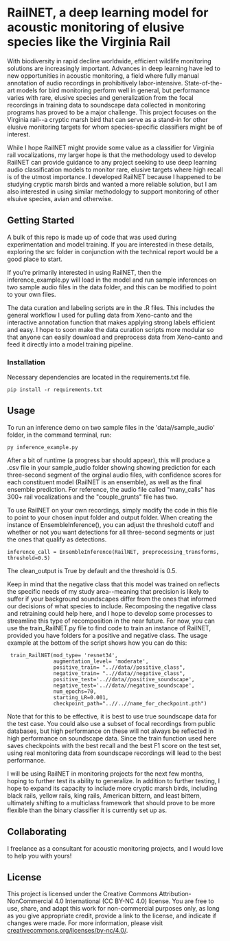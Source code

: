 # RailNET, a deep learning model for acoustic monitoring of elusive species like the Virginia Rail

With biodiversity in rapid decline worldwide, efficient wildlife monitoring solutions are increasingly important. Advances in deep learning have led to new opportunities in acoustic monitoring, a field where fully manual annotation of audio recordings in prohibitively labor-intensive. State-of-the-art models for bird monitoring perform well in general, but performance varies with rare, elusive species and generalization from the focal recordings in training data to soundscape data collected in monitoring programs has proved to be a major challenge. This project focuses on the Virginia rail--a cryptic marsh bird that can serve as a stand-in for other elusive monitoring targets for whom species-specific classifiers might be of interest.

While I hope RailNET might provide some value as a classifier for Virginia rail vocalizations, my larger hope is that the methodology used to develop RailNET can provide guidance to any project seeking to use deep learning audio classification models to monitor rare, elusive targets where high recall is of the utmost importance. I developed RailNET because I happened to be studying cryptic marsh birds and wanted a more reliable solution, but I am also interested in using similar methodology to support monitoring of other elsuive species, avian and otherwise. 

## Getting Started
A bulk of this repo is made up of code that was used during experimentation and model training. If you are interested in these details, exploring the src folder in conjunction with the technical report would be a good place to start. 

If you're primarily interested in using RailNET, then the inference_example.py will load in the model and run sample inferences on two sample audio files in the data folder, and this can be modified to point to your own files.

The data curation and labeling scripts are in the .R files. This includes the general workflow I used for pulling data from Xeno-canto and the interactive annotation function that makes applying strong labels efficient and easy. I hope to soon make the data curation scripts more modular so that anyone can easily download and preprocess data from Xeno-canto and feed it directly into a model training pipeline. 

### Installation

Necessary dependencies are located in the requirements.txt file.

```
pip install -r requirements.txt
```
## Usage

To run an inference demo on two sample files in the 'data//sample_audio' folder, in the command terminal, run:

```
py inference_example.py
```
After a bit of runtime (a progress bar should appear), this will produce a .csv file in your sample_audio folder showing showing prediction for each three-second segment of the orginal audio files, with confidence scores for each constituent model (RailNET is an ensemble), as 
well as the final ensemble prediction. For reference, the audio file called "many_calls" has 300+ rail vocalizations and the "couple_grunts" file has two.

To use RailNET on your own recordings, simply modify the code in this file to point to your chosen input folder and output folder. When creating the instance of EnsembleInference(), you can adjust the threshold cutoff and whether or not you want detections for all three-second segments or just the ones that qualify as detections. 

```
inference_call = EnsembleInference(RailNET, preprocessing_transforms, threshold=0.5)
```

The clean_output is True by default and the threshold is 0.5.

Keep in mind that the negative class that this model was trained on reflects the specific needs of my study area--meaning that precision is likely to suffer if your background soundscapes differ from the ones that informed our decisions of what species to include. Recomposing the negative class and retraining could help here, and I hope to develop some processes to streamline this type of recomposition in the near future. For now, you can use the train_RailNET.py file to find code to train an instance of RailNET, provided you have folders for a positive and negative class. The usage example at the bottom of the script shows how you can do this:

```
 train_RailNET(mod_type= 'resnet34',  
               augmentation_level= 'moderate', 
               positive_train= "..//data//positive_class", 
               negative_train= "..//data//negative_class",
               positive_test='..//data//positive_soundscape',
               negative_test='..//data//negative_soundscape',
               num_epochs=70,
               starting_LR=0.001,
               checkpoint_path="..//..//name_for_checkpoint.pth")
```

Note that for this to be effective, it is best to use true soundscape data for the test case. You could also use a subset of focal recordings from public databases, but high performance on these will not always be reflected in high performance on soundscape data. Since the train function used here saves checkpoints with the best recall and the best F1 score on the test set, using real monitoring data from soundscape recordings will lead to the best performance.

I will be using RailNET in monitoring projects for the next few months, hoping to further test its ability to generalize. In addition to further testing, I hope to expand its capacity to include more cryptic marsh birds, including black rails, yellow rails, king rails, American bittern, and least bittern, ultimately shifting to a multiclass framework that should prove to be more flexible than the binary classifier it is currently set up as.

## Collaborating

I freelance as a consultant for acoustic monitoring projects, and I would love to help you with yours!
## License

This project is licensed under the Creative Commons Attribution-NonCommercial 4.0 International (CC BY-NC 4.0) license. You are free to use, share, and adapt this work for non-commercial purposes only, as long as you give appropriate credit, provide a link to the license, and indicate if changes were made. For more information, please visit [creativecommons.org/licenses/by-nc/4.0/](https://creativecommons.org/licenses/by-nc/4.0/).

